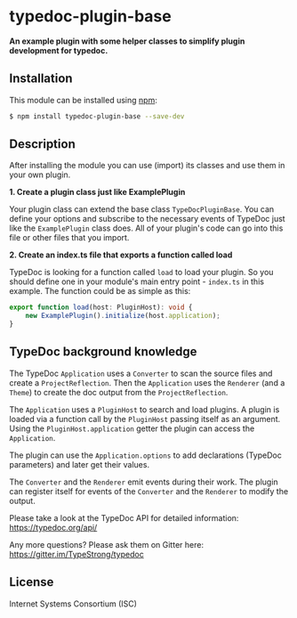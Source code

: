 # typedoc-plugin-base

**An example plugin with some helper classes to simplify plugin development for typedoc.**

## Installation

This module can be installed using [npm](https://www.npmjs.com/):

```sh
$ npm install typedoc-plugin-base --save-dev
```

## Description

After installing the module you can use (import) its classes and use them in your own plugin.

**1. Create a plugin class just like ExamplePlugin**

Your plugin class can extend the base class `TypeDocPluginBase`.
You can define your options and subscribe to the necessary events of TypeDoc just like the `ExamplePlugin` class does.
All of your plugin's code can go into this file or other files that you import.

**2. Create an index.ts file that exports a function called load**

TypeDoc is looking for a function called `load` to load your plugin. So you should define one in your module's
main entry point - `index.ts` in this example. The function could be as simple as this:

```typescript
export function load(host: PluginHost): void {
    new ExamplePlugin().initialize(host.application);
}
```

## TypeDoc background knowledge

The TypeDoc `Application` uses a `Converter` to scan the source files and create a `ProjectReflection`.
Then the `Application` uses the `Renderer` (and a `Theme`) to create the doc output from the `ProjectReflection`.

The `Application` uses a `PluginHost` to search and load plugins.
A plugin is loaded via a function call by the `PluginHost` passing itself as an argument.
Using the `PluginHost.application` getter the plugin can access the `Application`.

The plugin can use the `Application.options` to add declarations (TypeDoc parameters) and later get their values.

The `Converter` and the `Renderer` emit events during their work.
The plugin can register itself for events of the `Converter` and the `Renderer` to modify the output.

Please take a look at the TypeDoc API for detailed information: https://typedoc.org/api/

Any more questions? Please ask them on Gitter here: https://gitter.im/TypeStrong/typedoc

## License

Internet Systems Consortium (ISC)
